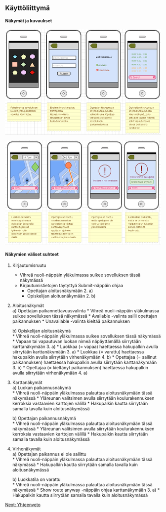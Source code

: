 ## Käyttöliittymä

#### Näkymät ja kuvaukset

![kayttoliittyma](käyttöliittymä_1.png)

![kayttoliittyma](käyttöliittymä_2.png)

#### Näkymien väliset suhteet

1. Kirjautumisruutu </br>
	* Vihreä nuoli-näppäin yläkulmassa sulkee sovelluksen tässä näkymässä
	* Kirjautumistietojen täytyttyä Submit-näppäin ohjaa
		* Opettajan aloitusnäkymään 2. a)
		* Opiskelijan aloitusnäkymään 2. b)

2. Aloitusnäkymät </br>
	a) Opettajan paikannettavuusvalinta
		* Vihreä nuoli-näppäin yläkulmassa sulkee sovelluksen tässä näkymässä
		* Available -valinta sallii opettajan paikannuksen
		* Unavailable -valinta kieltää paikannuksen

	b) Opiskelijan aloitusnäkymä </br>
		* Vihreä nuoli-näppäin yläkulmassa sulkee sovelluksen tässä näkymässä 
		* Vapaan tai vapautuvan luokan nimeä näpäyttämällä siirrytään karttanäkymään 3. a)
		* Luokkaa (= vapaa) haettaessa hakupalkin avulla siirrytään karttanäkymään 3. a)
		* Luokkaa (= varattu) haettaessa hakupalkin avulla siirrytään virhenäkymään 4. b)
		* Opettajaa (= sallinut paikannuksen) haettaessa hakupalkin avulla siirrytään karttanäkymään 3. b)
		* Opettajaa (= kieltänyt paikannuksen) haettaessa hakupalkin avulla siirrytään virhenäkymään 4. a)

3. Karttanäkymät </br>
	a) Luokan paikannusnäkymä </br>
		* Vihreä nuoli-näppäin yläkulmassa palauttaa aloitusnäkymään tässä näkymässä 
		* Yläreunan valitsimen avulla siirrytään koulurakennuksen kerroksia vastaavien karttojen välillä
		* Hakupalkin kautta siirrytään samalla tavalla kuin aloitusnäkymässä

	b) Opettajan paikannusnäkymä </br>
		* Vihreä nuoli-näppäin yläkulmassa palauttaa aloitusnäkymään tässä näkymässä
		* Yläreunan valitsimen avulla siirrytään koulurakennuksen kerroksia vastaavien karttojen välillä
		* Hakupalkin kautta siirrytään samalla tavalla kuin aloitusnäkymässä

4. Virhenäkymät </br>
	a) Opettajan paikannus ei ole sallittu </br>
		* Vihreä nuoli-näppäin yläkulmassa palauttaa aloitusnäkymään tässä näkymässä
		* Hakupalkin kautta siirrytään samalla tavalla kuin aloitusnäkymässä

	b) Luokkatila on varattu </br>
		* Vihreä nuoli-näppäin yläkulmassa palauttaa aloitusnäkymään tässä näkymässä
		* Show route anyway -näppäin ohjaa karttanäkymään 3. a)
		* Hakupalkin kautta siirrytään samalla tavalla kuin aloitusnäkymässä

[Next: Yhteenveto](https://github.com/sannakas/ohjelmistotuotanto_2014_rakenne/blob/master/7_yhteenveto.md)
